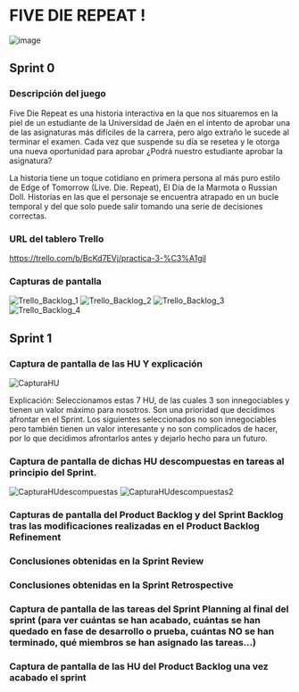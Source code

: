 

# FIVE DIE REPEAT !

![image](https://user-images.githubusercontent.com/78794703/115151280-7b458d80-a06c-11eb-8ca0-aa05820e50dd.png)


## Sprint 0

### Descripción del juego

Five Die Repeat es una historia interactiva en la que nos situaremos en la piel de un estudiante de la Universidad de Jaén en el intento de aprobar una de las asignaturas más difíciles de la carrera, pero algo extraño le sucede al terminar el examen. Cada vez que suspende su día se resetea y le otorga una nueva oportunidad para aprobar ¿Podrá nuestro estudiante aprobar la asignatura?

La historia tiene un toque cotidiano en primera persona al más puro estilo de Edge of Tomorrow (Live. Die. Repeat), El Día de la Marmota o Russian Doll. Historias en las que el personaje se encuentra atrapado en un bucle temporal y del que solo puede salir tomando una serie de decisiones correctas.

### URL del tablero Trello

https://trello.com/b/BcKd7EVj/practica-3-%C3%A1gil





### Capturas de pantalla
![Trello_Backlog_1](https://user-images.githubusercontent.com/78795117/112686452-40d63f80-8e76-11eb-932b-ebb45efa762e.png)
![Trello_Backlog_2](https://user-images.githubusercontent.com/78795117/112686524-5ba8b400-8e76-11eb-9d40-3ce06b092d0b.png)
![Trello_Backlog_3](https://user-images.githubusercontent.com/78795117/112686886-f3a69d80-8e76-11eb-9308-f232a2a649a3.png)
![Trello_Backlog_4](https://user-images.githubusercontent.com/78795117/112694036-ef33b200-8e81-11eb-8d53-92ecdfea203f.png)

## Sprint 1

### Captura de pantalla de las HU Y explicación
![CapturaHU](https://user-images.githubusercontent.com/78795117/115220137-7fbf8400-a108-11eb-8e50-636aef6dc6d5.JPG)

Explicación:
Seleccionamos estas 7 HU, de las cuales 3 son innegociables y tienen un valor máximo para nosotros. Son una prioridad que decidimos afrontar en el Sprint.
Los siguientes seleccionados no son innegociables pero también tienen un valor interesante y no son complicados de hacer, por lo que decidimos afrontarlos antes y dejarlo hecho para un futuro.
### Captura de pantalla de dichas HU descompuestas en tareas al principio del Sprint.
![CapturaHUdescompuestas](https://user-images.githubusercontent.com/78795117/115222525-1c832100-a10b-11eb-8eff-0b4be9e8ef2d.JPG)
![CapturaHUdescompuestas2](https://user-images.githubusercontent.com/78795117/115221908-71726780-a10a-11eb-8d0c-2a8d8235f170.JPG)


### Capturas de pantalla del Product Backlog y del Sprint Backlog tras las modificaciones  realizadas en el Product Backlog Refinement
### Conclusiones obtenidas en la Sprint Review
### Conclusiones obtenidas en la Sprint Retrospective
### Captura de pantalla de las tareas del Sprint Planning al final del sprint (para ver cuántas se han acabado, cuántas se han quedado en fase de desarrollo o prueba, cuántas NO se han terminado, qué miembros se han asignado las tareas…)
### Captura de pantalla de las HU del Product Backlog  una vez acabado el sprint
